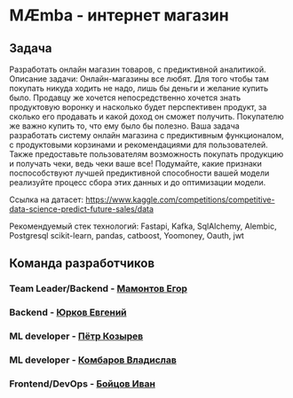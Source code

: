 # MÆmba - интернет магазин

## Задача
 
Разработать онлайн магазин товаров, c предиктивной аналитикой. Описание задачи: Онлайн-магазины все любят. Для того чтобы там покупать никуда ходить не надо, лишь бы деньги и желание купить было. Продавцу же хочется непосредственно хочется знать продуктовую воронку и насколько будет перспективен продукт, за сколько его продавать и какой доход он сможет получить. Покупателю же важно купить то, что ему было бы полезно. Ваша задача разработать систему онлайн магазина с предиктивным функционалом, с продуктовыми корзинами и рекомендациями для пользователей. Также предоставьте пользователям возможность покупать продукцию и получать чеки, ведь чеки ваше все! Подумайте, какие признаки поспособствуют лучшей предиктивной способности вашей модели реализуйте процесс сбора этих данных и до оптимизации модели. 

Ссылка на датасет: https://www.kaggle.com/competitions/competitive-data-science-predict-future-sales/data

Рекомендуемый стек технологий: Fastapi, Kafka, SqlAlchemy, Alembic, Postgresql scikit-learn, pandas, catboost, Yoomoney, Oauth, jwt

## Команда разработчиков

### Team Leader/Backend - [Мамонтов Егор](https://github.com/TeoPlow)
### Backend - [Юрков Евгений](https://github.com/kruyneg)
### ML developer - [Пётр Козырeв](https://github.com/PetrKozyrrev)
### ML developer - [Комбаров Владислав](https://github.com/vlakom17)
### Frontend/DevOps - [Бойцов Иван](https://github.com/ivanboitsov)

